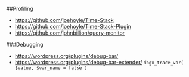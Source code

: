 ##Profiling

- https://github.com/joehoyle/Time-Stack
- https://github.com/joehoyle/Time-Stack-Plugin
- https://github.com/johnbillion/query-monitor

###Debugging

- https://wordpress.org/plugins/debug-bar/
- https://wordpress.org/plugins/debug-bar-extender/ `dbgx_trace_var( $value, $var_name = false )`
